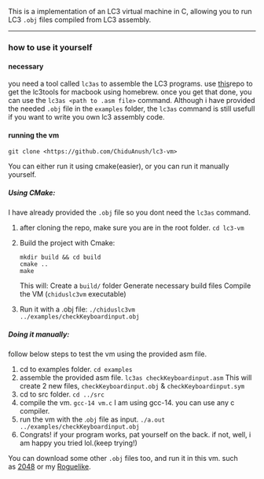 This is a implementation of an LC3 virtual machine in C, allowing you to run LC3 `.obj` files compiled from LC3 assembly.

---

### how to use it yourself

#### necessary
you need a tool called `lc3as` to assemble the LC3 programs.
use [this](https://github.com/dennis97519/homebrew-lc3tools)repo to get the lc3tools for macbook using homebrew.
once you get that done, you can use the `lc3as <path to .asm file>` command.
Although i have provided the needed `.obj` file in the `examples` folder, the `lc3as` command is still usefull if you want to write you own lc3 assembly code.

#### running the vm
`git clone <https://github.com/ChiduAnush/lc3-vm>`

You can either run it using cmake(easier), or you can run it manually yourself.

##### Using CMake:
I have already provided the `.obj` file so you dont need the `lc3as` command.

1. after cloning the repo, make sure you are in the root folder.
   `cd lc3-vm`
2. Build the project with Cmake:
   ```
   mkdir build && cd build
   cmake ..
   make
   ```

   This will:
   Create a `build/` folder
   Generate necessary build files
   Compile the VM (`chiduslc3vm` executable)

3. Run it with a .obj file:
   `./chiduslc3vm ../examples/checkKeyboardinput.obj`



##### Doing it manually: 
follow below steps to test the vm using the provided asm file.

1. cd to examples folder. 
   `cd examples`
2. assemble the provided asm file.
   `lc3as checkKeyboardinput.asm`
   This will create 2 new files, `checkKeyboardinput.obj` & `checkKeyboardinput.sym`
3. cd to src folder.
   `cd ../src`
4. compile the vm.
   `gcc-14 vm.c`
   I am using gcc-14. you can use any c compiler.
5. run the vm with the .`obj` file as input.
   `./a.out ../examples/checkKeyboardinput.obj `
6. Congrats! if your program works, pat yourself on the back. if not, well, i am happy you tried lol.(keep trying!)


You can download some other `.obj` files too, and run it in this vm.
such as [2048](https://github.com/rpendleton/lc3-2048) or my [Roguelike](https://github.com/justinmeiners/lc3-rogue).
